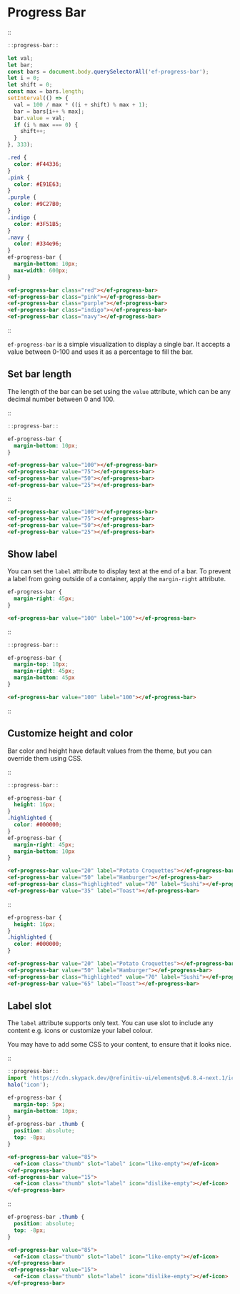 <!--
type: page
title: Progress Bar
location: ./elements/progress-bar
layout: default
-->

# Progress Bar

::
```javascript
::progress-bar::

let val;
let bar;
const bars = document.body.querySelectorAll('ef-progress-bar');
let i = 0;
let shift = 0;
const max = bars.length;
setInterval(() => {
  val = 100 / max * ((i + shift) % max + 1);
  bar = bars[i++ % max];
  bar.value = val;
  if (i % max === 0) {
    shift++;
  }
}, 333);
```
```css
.red {
  color: #F44336;
}
.pink {
  color: #E91E63;
}
.purple {
  color: #9C27B0;
}
.indigo {
  color: #3F51B5;
}
.navy {
  color: #334e96;
}
ef-progress-bar {
  margin-bottom: 10px;
  max-width: 600px;
}
```
```html
<ef-progress-bar class="red"></ef-progress-bar>
<ef-progress-bar class="pink"></ef-progress-bar>
<ef-progress-bar class="purple"></ef-progress-bar>
<ef-progress-bar class="indigo"></ef-progress-bar>
<ef-progress-bar class="navy"></ef-progress-bar>
```
::

`ef-progress-bar` is a simple visualization to display a single bar. It accepts a value between 0-100 and uses it as a percentage to fill the bar.

## Set bar length
The length of the bar can be set using the `value` attribute, which can be any decimal number between 0 and 100.

::
```javascript
::progress-bar::
```
```css
ef-progress-bar {
  margin-bottom: 10px;
}
```
```html
<ef-progress-bar value="100"></ef-progress-bar>
<ef-progress-bar value="75"></ef-progress-bar>
<ef-progress-bar value="50"></ef-progress-bar>
<ef-progress-bar value="25"></ef-progress-bar>
```
::

```html
<ef-progress-bar value="100"></ef-progress-bar>
<ef-progress-bar value="75"></ef-progress-bar>
<ef-progress-bar value="50"></ef-progress-bar>
<ef-progress-bar value="25"></ef-progress-bar>
```

## Show label
You can set the `label` attribute to display text at the end of a bar. To prevent a label from going outside of a container, apply the `margin-right` attribute.

```css
ef-progress-bar {
  margin-right: 45px;
}
```
```html
<ef-progress-bar value="100" label="100"></ef-progress-bar>
```

::
```javascript
::progress-bar::
```
```css
ef-progress-bar {
  margin-top: 10px;
  margin-right: 45px;
  margin-bottom: 45px
}
```
```html
<ef-progress-bar value="100" label="100"></ef-progress-bar>
```
::

## Customize height and color
Bar color and height have default values from the theme, but you can override them using CSS.

::
```javascript
::progress-bar::
```
```css
ef-progress-bar {
  height: 16px;
}
.highlighted {
  color: #000000;
}
ef-progress-bar {
  margin-right: 45px;
  margin-bottom: 10px
}
```
```html
<ef-progress-bar value="20" label="Potato Croquettes"></ef-progress-bar>
<ef-progress-bar value="50" label="Hamburger"></ef-progress-bar>
<ef-progress-bar class="highlighted" value="70" label="Sushi"></ef-progress-bar>
<ef-progress-bar value="35" label="Toast"></ef-progress-bar>
```
::

```css
ef-progress-bar {
  height: 16px;
}
.highlighted {
  color: #000000;
}
```
```html
<ef-progress-bar value="20" label="Potato Croquettes"></ef-progress-bar>
<ef-progress-bar value="50" label="Hamburger"></ef-progress-bar>
<ef-progress-bar class="highlighted" value="70" label="Sushi"></ef-progress-bar>
<ef-progress-bar value="65" label="Toast"></ef-progress-bar>
```

## Label slot
The `label` attribute supports only text. You can use slot to include any content e.g. icons or customize your label colour.

You may have to add some CSS to your content, to ensure that it looks nice.

::
```javascript
::progress-bar::
import 'https://cdn.skypack.dev/@refinitiv-ui/elements@v6.8.4-next.1/icon?min';
halo('icon');
```
```css
ef-progress-bar {
  margin-top: 5px;
  margin-bottom: 10px;
}
ef-progress-bar .thumb {
  position: absolute;
  top: -8px;
}
```
```html
<ef-progress-bar value="85">
  <ef-icon class="thumb" slot="label" icon="like-empty"></ef-icon>
</ef-progress-bar>
<ef-progress-bar value="15">
  <ef-icon class="thumb" slot="label" icon="dislike-empty"></ef-icon>
</ef-progress-bar>
```
::

```css
ef-progress-bar .thumb {
  position: absolute;
  top: -8px;
}
```

```html
<ef-progress-bar value="85">
  <ef-icon class="thumb" slot="label" icon="like-empty"></ef-icon>
</ef-progress-bar>
<ef-progress-bar value="15">
  <ef-icon class="thumb" slot="label" icon="dislike-empty"></ef-icon>
</ef-progress-bar>
```

